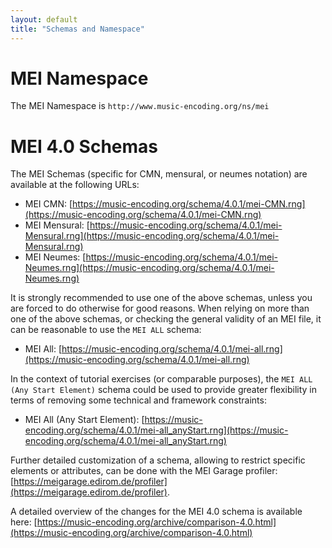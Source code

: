 ```yaml
---
layout: default
title: "Schemas and Namespace"
---
```

# MEI Namespace

The MEI Namespace is `http://www.music-encoding.org/ns/mei`

# MEI 4.0 Schemas

The MEI Schemas (specific for CMN, mensural, or neumes notation) are available at the following URLs:

- MEI CMN: [https://music-encoding.org/schema/4.0.1/mei-CMN.rng](https://music-encoding.org/schema/4.0.1/mei-CMN.rng)
- MEI Mensural: [https://music-encoding.org/schema/4.0.1/mei-Mensural.rng](https://music-encoding.org/schema/4.0.1/mei-Mensural.rng)
- MEI Neumes: [https://music-encoding.org/schema/4.0.1/mei-Neumes.rng](https://music-encoding.org/schema/4.0.1/mei-Neumes.rng)

It is strongly recommended to use one of the above schemas, unless you are forced to do otherwise for good reasons. When relying on more than one of the above schemas, or checking the general validity of an MEI file, it can be reasonable to use the `MEI ALL` schema: 

- MEI All: [https://music-encoding.org/schema/4.0.1/mei-all.rng](https://music-encoding.org/schema/4.0.1/mei-all.rng)

In the context of tutorial exercises (or comparable purposes), the `MEI ALL (Any Start Element)` schema could be used to provide greater flexibility in terms of removing some technical and framework constraints:

- MEI All (Any Start Element): [https://music-encoding.org/schema/4.0.1/mei-all_anyStart.rng](https://music-encoding.org/schema/4.0.1/mei-all_anyStart.rng)

Further detailed customization of a schema, allowing to restrict specific elements or attributes, can be done with the MEI Garage profiler: [https://meigarage.edirom.de/profiler](https://meigarage.edirom.de/profiler).

A detailed overview of the changes for the MEI 4.0 schema is available here: [https://music-encoding.org/archive/comparison-4.0.html](https://music-encoding.org/archive/comparison-4.0.html)
